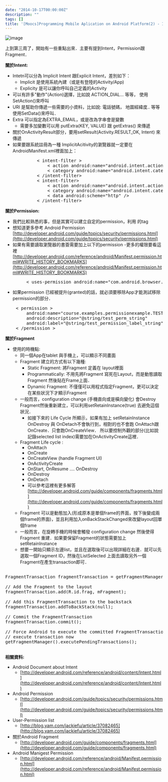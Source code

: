 ```yaml
---
date: "2014-10-17T00:00:00Z"
description: ""
tags: []
title: '[Moocs]Programming Mobile Aplication on Android Platform(2) - Intent/Permission/Fragment'
---
```


![image](../images/2014/Android_ICON.jpg)

上到第三周了，開始有一些重點出來．主要有提到Intent，Permission跟 Fragment．

**關於Intent:**

- Intetn可以分為 Implicit Intent 跟Explicit Intent，差別如下：
    - Implicit 是使用系統內建（或是有登陸的Activity/App)
    - Explicity 是可以讓你呼叫自己定義的Activity
- 可以有許多"動作"(Action)選擇，比如說 ACTION_DIAL... 等等， 使用SetAction()來呼叫
- URI 是幫助你傳遞一些需要的小資料，比如說: 電話號碼， 地圖經緯度.. 等等 使用SetData()來呼叫．
- Extra 可以指定為EXTRA_EMAIL，或是改為字串會是變數
    - 需要多加變數可以用  putExtra(KEY, VALUE)  跟 getExtras() 來傳遞    
- 關於OnActivityResult部分，要用setResult(Activity.RESULT_OK, Intent) 來傳遞
- 如果要跟系統註冊為一種 ImplicitAcitivity的瀏覽器就一定要在AndroidManifest.xml裡面加上：
<pre class="prettyprint">
            < intent-filter >
                < action android:name="android.intent.action.MAIN" />
                < category android:name="android.intent.category.LAUNCHER" />
            < /intent-filter>  
            < intent-filter>
                < action android:name="android.intent.action.VIEW" />
				< category android:name="android.intent.category.DEFAULT" />
                < data android:scheme="http" />
            < /intent-filter>    
</pre>
    
**關於Permission:**

- 我們比較熟悉的事<uses-permission>，但是其實可以建立自定的permission，利用 <permission>的tag
- 想知道更多參考 Android Permission [http://developer.android.com/guide/topics/security/permissions.html](http://developer.android.com/guide/topics/security/permissions.html)
- 如果有需要讀取瀏覽器的書簽需要加上以下的permission
    -更多的權限要看這裡 [http://developer.android.com/reference/android/Manifest.permission.html#WRITE_HISTORY_BOOKMARKS](http://developer.android.com/reference/android/Manifest.permission.html#WRITE_HISTORY_BOOKMARKS)
<pre class="prettyprint">
    	< uses-permission android:name="com.android.browser.permission.READ_HISTORY_BOOKMARKS" />
</pre>    
    
- 如果permission 已經被提升(granted)的話，就必須要移除App才能測試移除permission的部分．

<pre class="prettyprint">
    < permission >
        android:name="course.examples.permissionexample.TEST_PERM"
        android:description="@string/test_perm_string"
        android:label="@string/test_permission_label_string" >
    < /permission >
</pre>    

**關於Fragment**

- 使用的時機點:
    - 同一個App在tablet 與手機上，可以顯示不同畫面
    - Fragment 建立的方式有以下幾種:
        - Static Fragment:  將Fragment 定義在 layout裡面
        - Programmatically: 不用先將Fragment 寫死在Layout，而是動態讀取Fragment 然後貼在Frame上面．
        - Dynamic Fragment: 不僅僅可以用程式指定Fragment，更可以決定在某些狀況下才顯示Fragment
    - 一般而言，configuration change (手機直向或是橫向變化) 會Destroy Fragment然後重新建立，可以利用setRetainInstance(true) 去避免這個狀況．   
        - 如接下來的 Life Cycle 所顯示，如果有加上 setRetainInstance OnDestroy 與 OnDetach不會執行到，相對的也不會跑 OnAttach跟 OnCreate．只會跑OnCreateView． 所以要控制外觀的部分(比如說記錄selected list index)需要加在OnActivityCreate這裡．
    - Fragment Life cycle :
        - OnAttach 
        - OnCreate
        - OnCreateView  (handle Fragment UI)
        - OnActivityCreate
        - OnStart, OnResume ....  OnDestroy
        - OnDestroy
        - OnDetach
        - 可以參考這裡有更多解答 [http://developer.android.com/guide/components/fragments.html](http://developer.android.com/guide/components/fragments.html)
    - Fragment 可以是動態加入(形成原本是單個frame的界面，按下後變成兩個frame的界面)，並且利用加入onBackStackChanged來改變layout回單個frame
    - 一般而言，在旋轉手機的時候會觸發 configuration change 然後使得Fragment 重建．如果要保留Fragment的狀態需要加上setRetainInstance 
    - 想要一開始只顯示左邊list，並且在選取後可以出現詳細在右邊．就可以先選取一個Fragment ID，然後在ListSelected 上面去讀取另外一個Fragment在產生transaction即可．              
    
<pre class="prettyprint">    
FragmentTransaction fragmentTransaction = getFragmentManager().beginTransaction();
			
// Add the Fragment to the layout
fragmentTransaction.add(R.id.frag, mFragment);
			
// Add this FragmentTransaction to the backstack
fragmentTransaction.addToBackStack(null);
			
// Commit the FragmentTransaction
fragmentTransaction.commit();
			
// Force Android to execute the committed FragmentTransaction
// execute transaction now
getFragmentManager().executePendingTransactions();    

</pre>

**相關資料:** 

- Android Document about Intent
    - [http://developer.android.com/reference/android/content/Intent.html](http://developer.android.com/reference/android/content/Intent.html)    
-  Android Permission 
    -  [http://developer.android.com/guide/topics/security/permissions.html](http://developer.android.com/guide/topics/security/permissions.html)
-  User-Permission list
    - [http://blog.yam.com/jackiefu/article/37082465](http://blog.yam.com/jackiefu/article/37082465)     
- 關於Android Fragment
    - [http://developer.android.com/guide/components/fragments.html](http://developer.android.com/guide/components/fragments.html)
- Android Manigest Permission
    - [http://developer.android.com/reference/android/Manifest.permission.html](http://developer.android.com/reference/android/Manifest.permission.html)           
